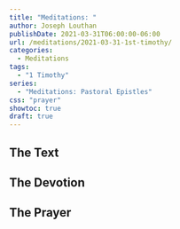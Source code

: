 ```yaml
---
title: "Meditations: "
author: Joseph Louthan
publishDate: 2021-03-31T06:00:00-06:00
url: /meditations/2021-03-31-1st-timothy/
categories:
  - Meditations
tags:
  - "1 Timothy"
series:
  - "Meditations: Pastoral Epistles"
css: "prayer"
showtoc: true
draft: true
---
```


## The Text


## The Devotion


## The Prayer

<div style="font-variant: small-caps;">

</div>

```text

```
